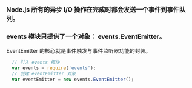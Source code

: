 ### Node.js 所有的异步 I/O 操作在完成时都会发送一个事件到事件队列。

### events 模块只提供了一个对象： events.EventEmitter。
  EventEmitter 的核心就是事件触发与事件监听器功能的封装。
  ```javascript
    // 引入 events 模块
    var events = require('events');
    // 创建 eventEmitter 对象
    var eventEmitter = new events.EventEmitter();
  ```